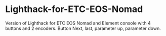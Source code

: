 # Lighthack-for-ETC-EOS-Nomad
Version of Lighthack for ETC EOS Nomad and Element console with 4 buttons and 2 encoders. Button Next, last, parameter up, parameter down.
